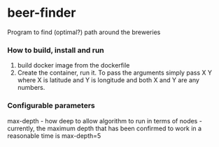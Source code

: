 # beer-finder
Program to find (optimal?) path around the breweries

 
### How to build, install and run ###
1) build docker image from the dockerfile
2) Create the container, run it. To pass the arguments simply pass X Y where X is latitude and Y is longitude and both X and Y are any numbers. 

### Configurable parameters ###
max-depth - how deep to allow algorithm to run in terms of nodes - currently, the maximum depth that has been confirmed to work in a reasonable time is max-depth=5

